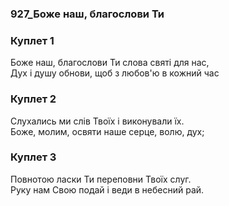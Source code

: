 ### 927_Боже наш, благослови Ти
### Куплет 1
Боже наш, благослови Ти слова святі для нас, <br/>Дух і душу обнови, щоб з любов'ю в кожний час
### Куплет 2
Слухались ми слів Твоїх і виконували їх. <br/>Боже, молим, освяти наше серце, волю, дух;
### Куплет 3
Повнотою ласки Ти переповни Твоїх слуг. <br/>Руку нам Свою подай і веди в небесний рай.
